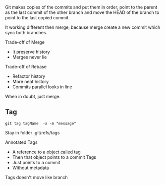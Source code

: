 
Git makes copies of the commits and put them in order, point to the parent as the last commit of the other branch and move the HEAD of the branch to point to the last copied commit.


It working different then merge, because merge create a new commit which sync both branches. 


Trade-off of Merge
- It preserve history 
- Merges never lie 

Trade-off of Rebase
- Refactor history
- More neat history
- Commits parallel looks in line 

When in doubt, just merge.

## Tag

```
git tag tagName  -a -m "message"
```

Stay in folder .git/refs/tags

Annotated Tags 
- A reference to a object called tag
- Then that object points to a commit
Tags
- Just points to a commit
- Without metadata

Tags doesn't move like branch

